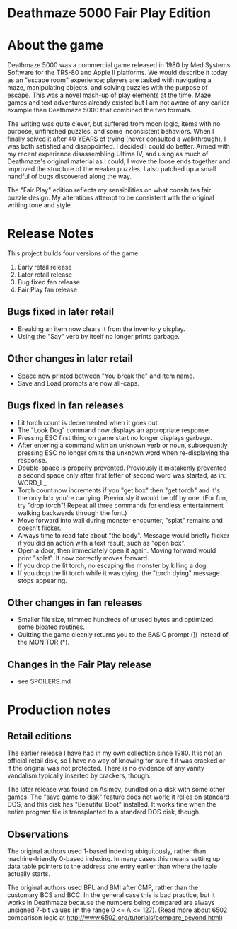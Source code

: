 # Deathmaze 5000 Fair Play Edition

# About the game

Deathmaze 5000 was a commercial game released in 1980 by Med Systems Software for the TRS-80 and Apple II platforms. We would describe it today as an "escape room" experience; players are tasked with navigating a maze, manipulating objects, and solving puzzles with the purpose of escape. This was a novel mash-up of play elements at the time. Maze games and text adventures already existed but I am not aware of any earlier example than Deathmaze 5000 that combined the two formats.

The writing was quite clever, but suffered from moon logic, items with no purpose, unfinished puzzles, and some inconsistent behaviors. When I finally solved it after 40 YEARS of trying (never consulted a walkthrough), I was both satisfied and disappointed. I decided I could do better. Armed with my recent experience disassembling Ultima IV, and using as much of Deathmaze's original material as I could, I wove the loose ends together and improved the structure of the weaker puzzles. I also patched up a small handful of bugs discovered along the way.

The "Fair Play" edition reflects my sensibilities on what consitutes fair puzzle design. My alterations attempt to be consistent with the original writing tone and style.

# Release Notes
This project builds four versions of the game:

1. Early retail release
2. Later retail release
3. Bug fixed fan release
4. Fair Play fan release

## Bugs fixed in later retail
* Breaking an item now clears it from the inventory display.
* Using the "Say" verb by itself no longer prints garbage.

## Other changes in later retail
* Space now printed between "You break the" and item name.
* Save and Load prompts are now all-caps.

## Bugs fixed in fan releases
* Lit torch count is decremented when it goes out.
* The "Look Dog" command now displays an appropriate response.
* Pressing ESC first thing on game start no longer displays garbage.
* After entering a command with an unknown verb or noun, subsequently pressing ESC no longer omits the unknown word when re-displaying the response.
* Double-space is properly prevented. Previously it mistakenly prevented a second space only after first letter of second word was started, as in:  WORD_L_
* Torch count now increments if you "get box" then "get torch" and it's the only box you're carrying. Previously it would be off by one. (For fun, try "drop torch"! Repeat all three commands for endless entertainment walking backwards through the font.)
* Move forward into wall during monster encounter, "splat" remains and doesn't flicker.
* Always time to read fate about "the body". Message would briefly flicker if you did an action with a text result, such as "open box".
* Open a door, then immediately open it again. Moving forward would print "splat". It now correctly moves forward.
* If you drop the lit torch, no escaping the monster by killing a dog.
* If you drop the lit torch while it was dying, the "torch dying" message stops appearing.

## Other changes in fan releases
* Smaller file size, trimmed hundreds of unused bytes and optimized some bloated routines.
* Quitting the game cleanly returns you to the BASIC prompt (]) instead of the MONITOR (*).

## Changes in the Fair Play release
* see SPOILERS.md


# Production notes

## Retail editions

The earlier release I have had in my own collection since 1980. It is not an official retail disk, so I have no way of knowing for sure if it was cracked or if the original was not protected. There is no evidence of any vanity vandalism typically inserted by crackers, though.

The later release was found on Asimov, bundled on a disk with some other games. The "save game to disk" feature does not work; it relies on standard DOS, and this disk has "Beautiful Boot" installed. It works fine when the entire program file is transplanted to a standard DOS disk, though.

## Observations

The original authors used 1-based indexing ubiquitously, rather than machine-friendly 0-based indexing. In many cases this means setting up data table pointers to the address one entry earlier than where the table actually starts.

The original authors used BPL and BMI after CMP, rather than the customary BCS and BCC. In the general case this is bad practice, but it works in Deathmaze because the numbers being compared are always unsigned 7-bit values (in the range 0 <= A <= 127). (Read more about 6502 comparison logic at http://www.6502.org/tutorials/compare_beyond.html)
